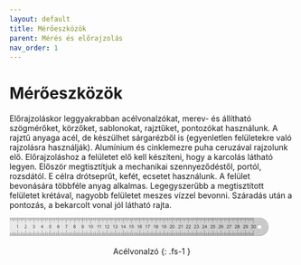 ```yaml
---
layout: default
title: Mérőeszközök
parent: Mérés és előrajzolás
nav_order: 1
---
```

# Mérőeszközök

Előrajzoláskor leggyakrabban acélvonalzókat, merev- és állítható szögmérőket, körzőket, sablonokat, rajztűket, pontozókat használunk.
A rajztű anyaga acél, de készülhet sárgarézből is (egyenletlen felületekre való rajzolásra használják). Alumínium és cinklemezre puha ceruzával rajzolunk elő.
Előrajzoláshoz a felületet elő kell készíteni, hogy a karcolás látható legyen. Először megtisztítjuk a mechanikai szennyeződéstől, portól, rozsdától. E célra drótseprűt, kefét, ecsetet használunk. A felület bevonására többféle anyag alkalmas. Legegyszerűbb a megtisztított felületet krétával, nagyobb felületet meszes vízzel bevonni. Száradás után a pontozás, a bekarcolt vonal jól látható rajta.

![acélvonalzó](/img/vonalzo.svg)
<p align="center" markdown="1">
Acélvonalzó
{: .fs-1 }</p>
